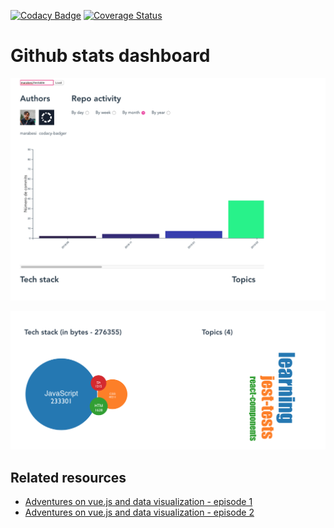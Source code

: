 [![Codacy Badge](https://api.codacy.com/project/badge/Grade/2b667a5226ba4e49b09cdb792d225601)](https://app.codacy.com/gh/marabesi/github-stats-dashboard?utm_source=github.com&utm_medium=referral&utm_content=marabesi/github-stats-dashboard&utm_campaign=Badge_Grade_Settings)
[![Coverage Status](https://coveralls.io/repos/github/marabesi/github-stats-dashboard/badge.svg?branch=master)](https://coveralls.io/github/marabesi/github-stats-dashboard?branch=master)

# Github stats dashboard

![Activity](activity.png)

![Details](details.png)

## Related resources

- [Adventures on vue.js and data visualization - episode 1](https://marabesi.com/web/2021/11/22/adventures-on-vuejs-and-data-visualization)
- [Adventures on vue.js and data visualization - episode 2](https://marabesi.com/web/2022/01/16/adventures-on-vuejs-and-data-visualization-ep2)
